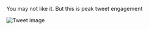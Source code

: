 You may not like it. But this is peak tweet engagement


![Tweet image](/assets/crosspoast/Gc3_q1EWsAEOnnq.jpg)

